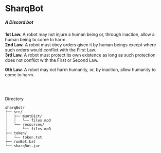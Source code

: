 # SharqBot
##### A Discord bot

**1st Law.** A robot may not injure a human being or, through inaction, allow a human being to come to harm.  
**2nd Law.** A robot must obey orders given it by human beings except where such orders would conflict with the First Law.  
**3rd Law.** A robot must protect its own existence as long as such protection does not conflict with the First or Second Law.  
  
**0th Law.** A robot may not harm humanity, or, by inaction, allow humanity to come to harm.  

<br />
<br />
  
Directory  
```
sharqBot/
├── src/
│   ├── muntDict/
│   │   └── files.mp3
│   └── resources/
│       └── files.mp3
├── token/
│   └── token.txt
├── runBot.bat
└── sharqBot.jar
```

